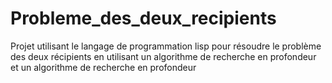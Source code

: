 # Probleme_des_deux_recipients

Projet utilisant le langage de programmation lisp pour résoudre le problème des deux récipients en utilisant un algorithme de recherche en profondeur et un algorithme de recherche en profondeur
